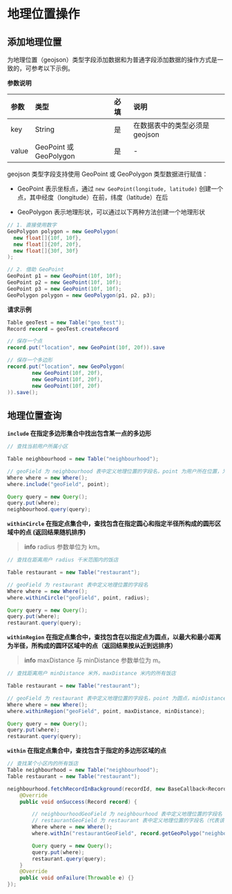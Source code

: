 # 地理位置操作

## 添加地理位置

为地理位置（geojson）类型字段添加数据和为普通字段添加数据的操作方式是一致的，可参考以下示例。

**参数说明**

| 参数   | 类型                     | 必填 | 说明 |
| :---- | :---------------------- | :--- | :--- |
| key   | String                  | 是   | 在数据表中的类型必须是 geojson |
| value | GeoPoint 或 GeoPolygon   | 是   | - |

geojson 类型字段支持使用 GeoPoint 或 GeoPolygon 类型数据进行赋值：

* GeoPoint 表示坐标点，通过 `new GeoPoint(longitude, latitude)` 创建一个点，其中经度（longitude）在前，纬度（latitude）在后

* GeoPolygon 表示地理形状，可以通过以下两种方法创建一个地理形状

```java
// 1. 直接使用数字
GeoPolygon polygon = new GeoPolygon(
  new float[]{10f, 10f},
  new float[]{20f, 20f},
  new float[]{30f, 30f}
);

// 2. 借助 GeoPoint
GeoPoint p1 = new GeoPoint(10f, 10f);
GeoPoint p2 = new GeoPoint(10f, 10f);
GeoPoint p3 = new GeoPoint(10f, 10f);
GeoPolygon polygon = new GeoPolygon(p1, p2, p3);
```

**请求示例**

```java
Table geoTest = new Table("geo_test");
Record record = geoTest.createRecord

// 保存一个点
record.put("location", new GeoPoint(10f, 20f)).save

// 保存一个多边形
record.put("location", new GeoPolygon(
        new GeoPoint(10f, 20f),
        new GeoPoint(10f, 20f),
        new GeoPoint(10f, 20f)
)).save();
```


## 地理位置查询

**`include` 在指定多边形集合中找出包含某一点的多边形**

```java
// 查找当前用户所属小区

Table neighbourhood = new Table("neighbourhood");

// geoField 为 neighbourhood 表中定义地理位置的字段名，point 为用户所在位置，为 GeoPoint 类型
Where where = new Where();
where.include("geoField", point);

Query query = new Query();
query.put(where);
neighbourhood.query(query);
```

**`withinCircle` 在指定点集合中，查找包含在指定圆心和指定半径所构成的圆形区域中的点 (返回结果随机排序)**

> **info**
> radius 参数单位为 km。

```java
// 查找在距离用户 radius 千米范围内的饭店

Table restaurant = new Table("restaurant");

// geoField 为 restaurant 表中定义地理位置的字段名
Where where = new Where();
where.withinCircle("geoField", point, radius);

Query query = new Query();
query.put(where);
restaurant.query(query);
```


**`withinRegion` 在指定点集合中，查找包含在以指定点为圆点，以最大和最小距离为半径，所构成的圆环区域中的点（返回结果按从近到远排序）**

> **info**
> maxDistance 与 minDistance 参数单位为 m。

```java
// 查找距离用户 minDistance 米外，maxDistance 米内的所有饭店

Table restaurant = new Table("restaurant");

// geoField 为 restaurant 表中定义地理位置的字段名，point 为圆点，minDistance 不指定默认为 0
Where where = new Where();
where.withinRegion("geoField", point, maxDistance, minDistance);

Query query = new Query();
query.put(where);
restaurant.query(query);
```


**`within` 在指定点集合中，查找包含于指定的多边形区域的点**

```java
// 查找某个小区内的所有饭店
Table neighbourhood = new Table("neighbourhood");
Table restaurant = new Table("restaurant");

neighbourhood.fetchRecordInBackground(recordId, new BaseCallback<Record>() {
    @Override
    public void onSuccess(Record record) {

        // neighbourhoodGeoField 为 neighbourhood 表中定义地理位置的字段名（代表该小区的范围）
        // restaurantGeoField 为 restaurant 表中定义地理位置的字段名（代表该餐厅的坐标）
        Where where = new Where();
        where.withIn("restaurantGeoField", record.getGeoPolygo("neighbourhoodGeoField"));

        Query query = new Query();
        query.put(where);
        restaurant.query(query);
    }
    @Override
    public void onFailure(Throwable e) {}
});
```
